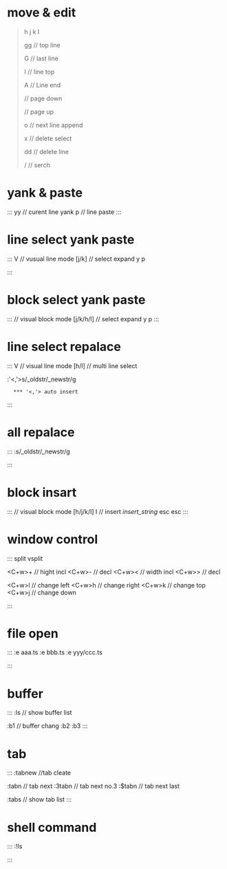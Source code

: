 # move & edit

>  h
>  j
>  k
>  l
>  
>  gg      // top line 
>  
>  G       // last line
>  
>  I       // line top
>  
>  A       // Line end
>  
>  <C-d>   // page down
>  
>  <C-u>   // page up
>  
>  o       // next line append
>  
>  x       // delete select
>  
>  dd      // delete line
>  
>  /       // serch


# yank & paste

:::
yy      // curent line yank
p       // line paste
:::

# line select yank paste

:::
V       // vusual line mode
[j/k]   // select expand
y
p

:::
# block select yank paste

:::
<C-v>       // visual block mode
[j/k/h/l]   // select expand
y
p
:::


# line select repalace

:::
V       // visual line mode
[h/l]   // multi line select

:'<,'>s/_oldstr/_newstr/g

      *** '<,'> auto insert

:::
# all repalace

:::
:s/_oldstr/_newstr/g

:::

# block insart

:::
<C-v>            // visual block mode 
[h/j/k/l]
I                // insert 
_insert_string_
esc
esc
:::

# window control

:::
split
vsplit

<C+w>+   // hight incl
<C+w>-   //       decl
<C+w><   // width incl
<C+w>>   //       decl

<C+w>l   // change left
<C+w>h   // change right
<C+w>k   // change top
<C+w>j   // change down

:::
# file open

:::
:e aaa.ts
:e bbb.ts
:e yyy/ccc.ts

:::
# buffer 

:::
:ls      // show buffer list

:b1      // buffer chang
:b2
:b3
:::

# tab

:::
:tabnew  //tab cleate

:tabn    // tab next
:3tabn   // tab next  no.3
:$tabn   // tab next last

:tabs    // show tab list
:::

# shell command

:::
:!ls

:::

